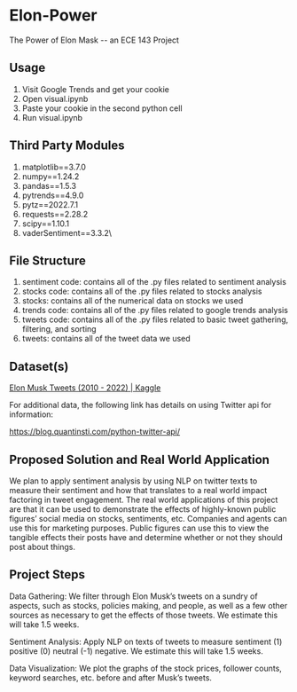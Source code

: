 # Elon-Power
The Power of Elon Mask -- an ECE 143 Project

## Usage

1. Visit Google Trends and get your cookie
2. Open visual.ipynb
3. Paste your cookie in the second python cell
4. Run visual.ipynb

## Third Party Modules

1. matplotlib==3.7.0
2. numpy==1.24.2
3. pandas==1.5.3
4. pytrends==4.9.0
5. pytz==2022.7.1
6. requests==2.28.2
7. scipy==1.10.1
8. vaderSentiment==3.3.2\

## File Structure

1. sentiment code: contains all of the .py files related to sentiment analysis
2. stocks code: contains all of the .py files related to stocks analysis
3. stocks: contains all of the numerical data on stocks we used
4. trends code: contains all of the .py files related to google trends analysis
5. tweets code: contains all of the .py files related to basic tweet gathering, filtering, and sorting
6. tweets: contains all of the tweet data we used

## Dataset(s)

[Elon Musk Tweets (2010 - 2022) | Kaggle](https://www.kaggle.com/datasets/ayhmrba/elon-musk-tweets-2010-2021?select=2016.csv)

For additional data, the following link has details on using Twitter api for information:

https://blog.quantinsti.com/python-twitter-api/

## Proposed Solution and Real World Application

We plan to apply sentiment analysis by using NLP on twitter texts to measure their sentiment and how that translates to a real world impact factoring in tweet engagement. The real world applications of this project are that it can be used to demonstrate the effects of highly-known public figures’ social media on stocks, sentiments, etc. Companies and agents can use this for marketing purposes. Public figures can use this to view the tangible effects their posts have and determine whether or not they should post about things. 

## Project Steps

Data Gathering: We filter through Elon Musk’s tweets on a sundry of aspects, such as stocks, policies making, and people, as well as a few other sources as necessary to get the effects of those tweets. We estimate this will take 1.5 weeks.

Sentiment Analysis: Apply NLP on texts of tweets to measure sentiment (1) positive (0) neutral (-1) negative. We estimate this will take 1.5 weeks. 

Data Visualization: We plot the graphs of the stock prices, follower counts, keyword searches, etc. before and after Musk’s tweets.
 




